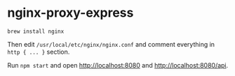 # nginx-proxy-express

```
brew install nginx
```

Then edit `/usr/local/etc/nginx/nginx.conf` and comment everything in `http { ... }` section.

Run `npm start` and open [http://localhost:8080](http://localhost:8080) and [http://localhost:8080/api](http://localhost:8080/api).
